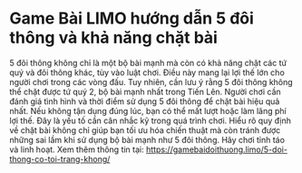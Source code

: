 # Game Bài LIMO hướng dẫn 5 đôi thông và khả năng chặt bài
5 đôi thông không chỉ là một bộ bài mạnh mà còn có khả năng chặt các tứ quý và đôi thông khác, tùy vào luật chơi. Điều này mang lại lợi thế lớn cho người chơi trong các vòng đấu. Tuy nhiên, cần lưu ý rằng 5 đôi thông không thể chặt được tứ quý 2, bộ bài mạnh nhất trong Tiến Lên.
Người chơi cần đánh giá tình hình và thời điểm sử dụng 5 đôi thông để chặt bài hiệu quả nhất. Nếu không tận dụng đúng lúc, bạn có thể mất lượt hoặc làm lãng phí lợi thế. Đây là yếu tố cần cân nhắc kỹ trong quá trình chơi.
Hiểu rõ quy định về chặt bài không chỉ giúp bạn tối ưu hóa chiến thuật mà còn tránh được những sai lầm khi sử dụng bộ bài mạnh như 5 đôi thông. Hãy chơi tỉnh táo và linh hoạt.
Xem thêm thông tin tại: https://gamebaidoithuong.limo/5-doi-thong-co-toi-trang-khong/